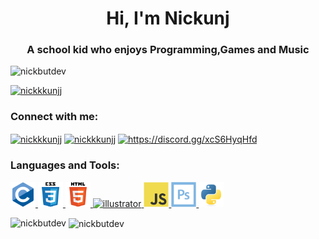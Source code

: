 <h1 align="center">Hi, I'm Nickunj</h1>
<h3 align="center">A school kid who enjoys Programming,Games and Music</h3>

<p align="left"> <img src="https://raw.githubusercontent.com/laynH/Anime-Girls-Holding-Programming-Books/master/C%2B%2B/Sakura_Nene_CPP.jpg" alt="nickbutdev" /> </p>

<p align="left"> <a href="https://twitter.com/nickkkunjj" target="blank"><img src="https://img.shields.io/twitter/follow/nickkkunjj?logo=twitter&style=for-the-badge" alt="nickkkunjj" /></a> </p>

<h3 align="left">Connect with me:</h3>
<p align="left">
<a href="https://twitter.com/nickkkunjj" target="blank"><img align="center" src="https://raw.githubusercontent.com/rahuldkjain/github-profile-readme-generator/master/src/images/icons/Social/twitter.svg" alt="nickkkunjj" height="30" width="40" /></a>
<a href="https://instagram.com/nickkkunjj" target="blank"><img align="center" src="https://raw.githubusercontent.com/rahuldkjain/github-profile-readme-generator/master/src/images/icons/Social/instagram.svg" alt="nickkkunjj" height="30" width="40" /></a>
<a href="https://discord.gg/https://discord.gg/xcS6HyqHfd" target="blank"><img align="center" src="https://raw.githubusercontent.com/rahuldkjain/github-profile-readme-generator/master/src/images/icons/Social/discord.svg" alt="https://discord.gg/xcS6HyqHfd" height="30" width="40" /></a>
</p>

<h3 align="left">Languages and Tools:</h3>
<p align="left"> <a href="https://www.cprogramming.com/" target="_blank" rel="noreferrer"> <img src="https://raw.githubusercontent.com/devicons/devicon/master/icons/c/c-original.svg" alt="c" width="40" height="40"/> </a> <a href="https://www.w3schools.com/css/" target="_blank" rel="noreferrer"> <img src="https://raw.githubusercontent.com/devicons/devicon/master/icons/css3/css3-original-wordmark.svg" alt="css3" width="40" height="40"/> </a> <a href="https://www.w3.org/html/" target="_blank" rel="noreferrer"> <img src="https://raw.githubusercontent.com/devicons/devicon/master/icons/html5/html5-original-wordmark.svg" alt="html5" width="40" height="40"/> </a> <a href="https://www.adobe.com/in/products/illustrator.html" target="_blank" rel="noreferrer"> <img src="https://www.vectorlogo.zone/logos/adobe_illustrator/adobe_illustrator-icon.svg" alt="illustrator" width="40" height="40"/> </a> <a href="https://developer.mozilla.org/en-US/docs/Web/JavaScript" target="_blank" rel="noreferrer"> <img src="https://raw.githubusercontent.com/devicons/devicon/master/icons/javascript/javascript-original.svg" alt="javascript" width="40" height="40"/> </a> <a href="https://www.photoshop.com/en" target="_blank" rel="noreferrer"> <img src="https://raw.githubusercontent.com/devicons/devicon/master/icons/photoshop/photoshop-line.svg" alt="photoshop" width="40" height="40"/> </a> <a href="https://www.python.org" target="_blank" rel="noreferrer"> <img src="https://raw.githubusercontent.com/devicons/devicon/master/icons/python/python-original.svg" alt="python" width="40" height="40"/> </a> </p>

<p><img align="left" src="https://github-readme-stats.vercel.app/api/top-langs?username=nickbutdev&show_icons=true&locale=en&layout=compact" alt="nickbutdev" /></p>

<p>&nbsp;<img align="center" src="https://github-readme-stats.vercel.app/api?username=nickbutdev&show_icons=true&locale=en" alt="nickbutdev" /></p>

